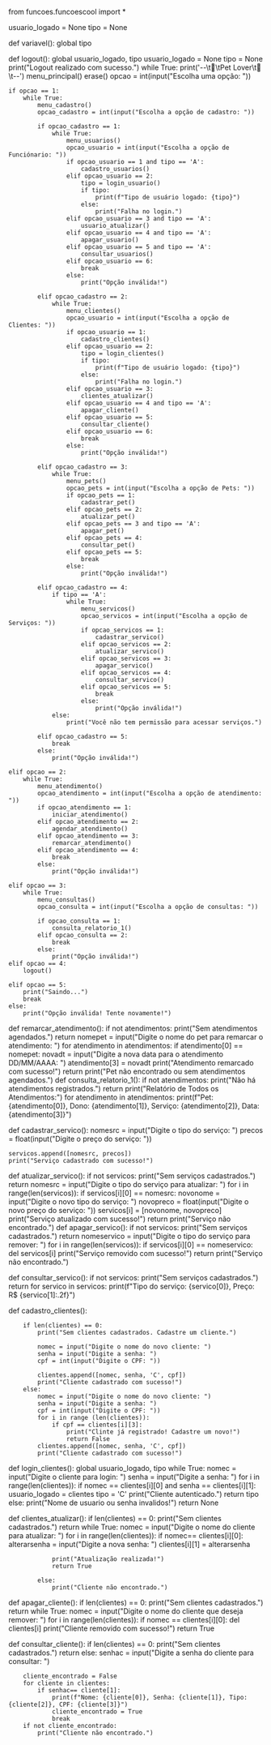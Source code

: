 from funcoes.funcoescool import *

usuario_logado = None
tipo = None

def variavel():
    global tipo

def logout():
    global usuario_logado, tipo
    usuario_logado = None
    tipo = None
    print("Logout realizado com sucesso.")
while True:
    print('--\t🐶\tPet Lover\t🐶\t--')
    menu_principal()
    erase()
    opcao = int(input("Escolha uma opção: "))

    if opcao == 1:
        while True:
            menu_cadastro()
            opcao_cadastro = int(input("Escolha a opção de cadastro: "))

            if opcao_cadastro == 1:
                while True:
                    menu_usuarios()
                    opcao_usuario = int(input("Escolha a opção de Funciónario: "))
                    if opcao_usuario == 1 and tipo == 'A':
                        cadastro_usuarios()
                    elif opcao_usuario == 2:
                        tipo = login_usuario()
                        if tipo:
                            print(f"Tipo de usuário logado: {tipo}")
                        else:
                            print("Falha no login.")
                    elif opcao_usuario == 3 and tipo == 'A':
                        usuario_atualizar()
                    elif opcao_usuario == 4 and tipo == 'A':
                        apagar_usuario()
                    elif opcao_usuario == 5 and tipo == 'A':
                        consultar_usuarios()
                    elif opcao_usuario == 6:
                        break
                    else: 
                        print("Opção inválida!")

            elif opcao_cadastro == 2:
                while True:
                    menu_clientes()
                    opcao_usuario = int(input("Escolha a opção de Clientes: "))
                    if opcao_usuario == 1:
                        cadastro_clientes()
                    elif opcao_usuario == 2:
                        tipo = login_clientes()
                        if tipo:
                            print(f"Tipo de usuário logado: {tipo}")
                        else:
                            print("Falha no login.")
                    elif opcao_usuario == 3:
                        clientes_atualizar()
                    elif opcao_usuario == 4 and tipo == 'A':
                        apagar_cliente()
                    elif opcao_usuario == 5:
                        consultar_cliente()
                    elif opcao_usuario == 6:
                        break
                    else: 
                        print("Opção inválida!")

            elif opcao_cadastro == 3:
                while True:
                    menu_pets()
                    opcao_pets = int(input("Escolha a opção de Pets: "))
                    if opcao_pets == 1:
                        cadastrar_pet()
                    elif opcao_pets == 2:
                        atualizar_pet()
                    elif opcao_pets == 3 and tipo == 'A':
                        apagar_pet()
                    elif opcao_pets == 4:
                        consultar_pet()
                    elif opcao_pets == 5:
                        break
                    else: 
                        print("Opção inválida!")

            elif opcao_cadastro == 4:
                if tipo == 'A':
                    while True:
                        menu_servicos()
                        opcao_servicos = int(input("Escolha a opção de Serviços: "))
                        if opcao_servicos == 1:
                            cadastrar_servico()
                        elif opcao_servicos == 2:
                            atualizar_servico()
                        elif opcao_servicos == 3:
                            apagar_servico()
                        elif opcao_servicos == 4:
                            consultar_servico()
                        elif opcao_servicos == 5:
                            break
                        else: 
                            print("Opção inválida!")
                else:
                    print("Você não tem permissão para acessar serviços.")

            elif opcao_cadastro == 5:
                break
            else: 
                print("Opção inválida!")
    
    elif opcao == 2:
        while True:
            menu_atendimento()
            opcao_atendimento = int(input("Escolha a opção de atendimento: "))
            if opcao_atendimento == 1:
                iniciar_atendimento()
            elif opcao_atendimento == 2:
                agendar_atendimento()
            elif opcao_atendimento == 3:
                remarcar_atendimento()
            elif opcao_atendimento == 4:
                break
            else:
                print("Opção inválida!")

    elif opcao == 3:
        while True:
            menu_consultas()
            opcao_consulta = int(input("Escolha a opção de consultas: "))
            
            if opcao_consulta == 1:
                consulta_relatorio_1()
            elif opcao_consulta == 2:
                break
            else:
                print("Opção inválida!")
    elif opcao == 4:
        logout()

    elif opcao == 5:
        print("Saindo...")
        break
    else:
        print("Opção inválida! Tente novamente!")
def remarcar_atendimento():
    if not atendimentos:
        print("Sem atendimentos agendados.")
        return
    nomepet = input("Digite o nome do pet para remarcar o atendimento: ")
    for atendimento in atendimentos:
        if atendimento[0] == nomepet:
            novadt = input("Digite a nova data para o atendimento DD/MM/AAAA: ")
            atendimento[3] = novadt
            print("Atendimento remarcado com sucesso!")
            return
    print("Pet não encontrado ou sem atendimentos agendados.")
def consulta_relatorio_1():
    if not atendimentos:
        print("Não há atendimentos registrados.")
        return
    print("Relatório de Todos os Atendimentos:")
    for atendimento in atendimentos:
        print(f"Pet: {atendimento[0]}, Dono: {atendimento[1]}, Serviço: {atendimento[2]}, Data: {atendimento[3]}")

def cadastrar_servico():
    nomesrc = input("Digite o tipo do serviço: ")
    precos = float(input("Digite o preço do serviço: "))
    
    servicos.append([nomesrc, precos])
    print("Serviço cadastrado com sucesso!")

def atualizar_servico():
    if not servicos:
        print("Sem serviços cadastrados.")
        return
    nomesrc = input("Digite o tipo do serviço para atualizar: ")
    for i in range(len(servicos)):
        if servicos[i][0] == nomesrc:
            novonome = input("Digite o novo tipo do serviço: ")
            novopreco = float(input("Digite o novo preço do serviço: "))
            servicos[i] = [novonome, novopreco]
            print("Serviço atualizado com sucesso!")
            return
    print("Serviço não encontrado.")
def apagar_servico():
    if not servicos:
        print("Sem serviços cadastrados.")
        return
    nomeservico = input("Digite o tipo do serviço para remover: ")
    for i in range(len(servicos)):
        if servicos[i][0] == nomeservico:
            del servicos[i]
            print("Serviço removido com sucesso!")
            return
    print("Serviço não encontrado.")

def consultar_servico():
    if not servicos:
        print("Sem serviços cadastrados.")
        return
    for servico in servicos:
        print(f"Tipo do serviço: {servico[0]}, Preço: R$ {servico[1]:.2f}")

def cadastro_clientes():
            
        if len(clientes) == 0:
            print("Sem clientes cadastrados. Cadastre um cliente.")
            
            nomec = input("Digite o nome do novo cliente: ")
            senha = input("Digite a senha: ")
            cpf = int(input("Digite o CPF: "))

            clientes.append([nomec, senha, 'C', cpf])
            print("Cliente cadastrado com sucesso!")
        else:
            nomec = input("Digite o nome do novo cliente: ")
            senha = input("Digite a senha: ")
            cpf = int(input("Digite o CPF: "))
            for i in range (len(clientes)):
                if cpf == clientes[i][3]:
                    print("Clinte já registrado! Cadastre um novo!")
                    return False
            clientes.append([nomec, senha, 'C', cpf])
            print("Cliente cadastrado com sucesso!")

def login_clientes():
    global usuario_logado, tipo
    while True:
        nomec = input("Digite o cliente para login: ")
        senha = input("Digite a senha: ")
        for i in range(len(clientes)):
            if nomec == clientes[i][0] and senha == clientes[i][1]:
                usuario_logado = clientes
                tipo = 'C'
                print("Cliente autenticado.")
                return tipo
        else:
            print("Nome de usuario ou senha invalidos!")
            return None

def clientes_atualizar():
    if len(clientes) == 0:
        print("Sem clientes cadastrados.")
        return
    while True:
        nomec = input("Digite o nome do cliente para atualizar: ")
        for i in range(len(clientes)):
            if nomec== clientes[i][0]:
                alterarsenha = input("Digite a nova senha: ")
                clientes[i][1] = alterarsenha

                print("Atualização realizada!")
                return True

            else:
                print("Cliente não encontrado.")

def apagar_cliente():
    if len(clientes) == 0:
        print("Sem clientes cadastrados.")
        return 
    while True:
        nomec = input("Digite o nome do cliente que deseja remover: ")
        for i in range(len(clientes)):
            if nomec == clientes[i][0]:
                del clientes[i]
                print("Cliente removido com sucesso!")
                return True

def consultar_cliente():
    if len(clientes) == 0:
        print("Sem clientes cadastrados.")
        return
    else:
        senhac = input("Digite a senha do cliente para consultar: ")
    
        cliente_encontrado = False
        for cliente in clientes:  
            if senhac== cliente[1]:  
                print(f"Nome: {cliente[0]}, Senha: {cliente[1]}, Tipo: {cliente[2]}, CPF: {cliente[3]}")
                cliente_encontrado = True
                break
        if not cliente_encontrado:
            print("Cliente não encontrado.")

